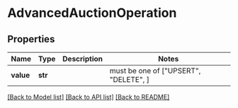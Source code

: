 # AdvancedAuctionOperation


## Properties
Name | Type | Description | Notes
------------ | ------------- | ------------- | -------------
**value** | **str** |  |  must be one of ["UPSERT", "DELETE", ]

[[Back to Model list]](../README.md#documentation-for-models) [[Back to API list]](../README.md#documentation-for-api-endpoints) [[Back to README]](../README.md)


